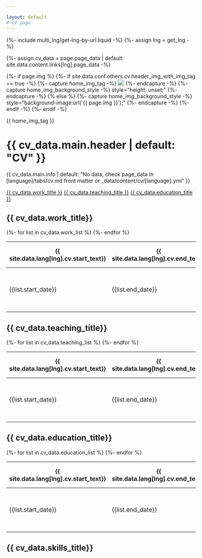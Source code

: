 ```yaml
---

layout: default
# CV page
---
```

{%- include multi_lng/get-lng-by-url.liquid -%}
{%- assign lng = get_lng -%}

{%- assign cv_data = page.page_data | default: site.data.content.links[lng].page_data -%}

{%- if page.img %}
  {%- if site.data.conf.others.cv.header_img_with_img_tag == true -%}
    {%- capture home_img_tag -%} <img src="{{ page.img }}" /> {%- endcapture -%}
    {%- capture home_img_background_style -%} style="height: unset;" {%- endcapture -%}
  {% else %}
    {%- capture home_img_background_style -%} style="background-image:url('{{ page.img }}');" {%- endcapture -%}
  {%- endif -%}
{%- endif -%}


<div class="multipurpose-container cv-heading-container">
  <div class="home-heading" {{ home_img_background_style}}>
  {{ home_img_tag }}
  </div>
  <h1>{{ cv_data.main.header | default: "CV" }}</h1>
  <p>{{ cv_data.main.info | default: "No data, check page_data in [language]/tabs/cv.md front matter or _data/content/cv/[language].yml" }}</p>
  <div class="multipurpose-button-wrapper">
    <a href="#work" role="button" class="multipurpose-button link-buttons" style="background-color:{{ cv_data.work_color }};">{{ cv_data.work_title }}</a>
    <a href="#teaching" role="button" class="multipurpose-button link-buttons" style="background-color:{{ cv_data.teaching_color }};">{{ cv_data.teaching_title }}</a>
    <a href="#education" role="button" class="multipurpose-button link-buttons" style="background-color:{{ cv_data.education_color }};">{{ cv_data.education_title }}</a>
  </div>
</div>

<div class="multipurpose-container cv-container" id="work" style="border-left-color:{{ cv_data.work_color }};">
  <h2>{{ cv_data.work_title}}</h2>
  <table class="table {{ hover_class }}">
    <thead>
      <tr>
        <th>{{ site.data.lang[lng].cv.start_text}}</th>
        <th>{{ site.data.lang[lng].cv.end_text}}</th>
        <th>{{ site.data.lang[lng].cv.job_text }}</th>
        <th>{{ site.data.lang[lng].cv.company_text }}</th>
      </tr>
    </thead>
    <tbody>
      {%- for list in cv_data.work_list %}
        <tr >
          <td rowspan="2" style='vertical-align:middle'>
            <p>{{list.start_date}}</p>
          </td>
          <td rowspan="2" style='vertical-align:middle'>
            <p>{{list.end_date}}</p>
          </td>
          <td>
            <p><b>{{list.title}}</b></p>
          </td>
          <td>
            <p>{{ list.company }}</p>
          </td>
        </tr>
        <tr>
          <td colspan="2">
            <p>{{ list.description }}</p>
          </td>
        </tr>
      {%- endfor %}
    </tbody>
  </table>
</div>

<div class="multipurpose-container cv-container" id="teaching" style="border-left-color:{{ cv_data.teaching_color }};">
  <h2>{{ cv_data.teaching_title}}</h2>
  <table class="table {{ hover_class }}">
    <thead>
      <tr>
        <th>{{ site.data.lang[lng].cv.start_text}}</th>
        <th>{{ site.data.lang[lng].cv.end_text}}</th>
        <th>{{ site.data.lang[lng].cv.job_text }}</th>
        <th>{{ site.data.lang[lng].cv.university_text }}</th>
      </tr>
    </thead>
    <tbody>
      {%- for list in cv_data.teaching_list %}
        <tr >
          <td rowspan="2">
            <p>{{list.start_date}}</p>
          </td>
          <td rowspan="2">
            <p>{{list.end_date}}</p>
          </td>
          <td>
            <p><b>{{list.title}}</b></p>
          </td>
          <td>
            <p>{{ list.institute }}</p>
          </td>
        </tr>
        <tr>
          <td colspan="2">
            <p>{{ list.description }}</p>
          </td>
        </tr>
      {%- endfor %}
    </tbody>
  </table>
</div>

<div class="multipurpose-container cv-container" id="education" style="border-left-color:{{ cv_data.education_color }};">
  <h2>{{ cv_data.education_title}}</h2>
  <table class="table {{ hover_class }}">
    <thead>
      <tr>
        <th>{{ site.data.lang[lng].cv.start_text}}</th>
        <th>{{ site.data.lang[lng].cv.end_text}}</th>
        <th>{{ site.data.lang[lng].cv.degree_text }}</th>
        <th>{{ site.data.lang[lng].cv.university_text }}</th>
      </tr>
    </thead>
    <tbody>
      {%- for list in cv_data.education_list %}
        <tr >
          <td rowspan="2">
            <p>{{list.start_date}}</p>
          </td>
          <td rowspan="2">
            <p>{{list.end_date}}</p>
          </td>
          <td>
            <p><b>{{list.title}}</b></p>
          </td>
          <td>
            <p>{{ list.university }}</p>
          </td>
        </tr>
        <tr>
          <td colspan="2">
            <p>{{ list.description }}</p>
          </td>
        </tr>
      {%- endfor %}
    </tbody>
  </table>
</div>
<div class="multipurpose-container cv-container" id="skill" style="border-left-color:{{ cv_data.education_color }};">
  <h2>{{ cv_data.skills_title}}</h2>
</div>
